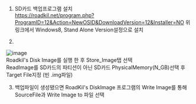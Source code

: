 1. SD카드 백업프로그램 설치   
https://roadkil.net/program.php?ProgramID=12&Action=NewOSID&DownloadVersion=12&Installer=NO
위 링크에서 Windows8, Stand Alone Version설정으로 설치

2.    
![image](https://user-images.githubusercontent.com/79160507/122013134-d8ee2000-cdf8-11eb-83ce-595c3ec12000.png)   
Roadkil's Disk Image를 실행 한 후 Store_Image탭 선택   
ReadImage를 SD카드의 파티션이 아닌 SD카드 PhysicalMemory(N_GB)선택 후   
Target File지정 (빈 .img파일)

3. 백업파일이 생성됐으면 RoadKil's DiskImage 프로그램의 Write Image를 통해   
SourceFile과 Write Image to 파일 선택


